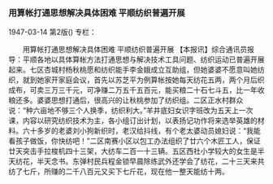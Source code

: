### 用算帐打通思想解决具体困难  平顺纺织普遍开展

1947-03-14
第2版()
专栏：

　　用算帐打通思想解决具体困难
    平顺纺织普遍开展
    【本报讯】综合通讯员报导：平顺各地以具体算帐方法打通思想与解决技术工具问题、纺织运动已普遍开展起来。七区杏城村杨秋桃愿和纺织能手李金娥成立互助组，但她婆婆不愿意叫她纺织，就到她家开家庭会议，首先以苏芝平为例算帐按她每天纺花五两，两个月后织成布，可卖三万三千元，可净赚二万五千五百元，能买粮二十石七斗五，比一年收粮还多。婆婆思想打通后，很高兴的让秋桃参加了纺织组。二区正水村群众说：“种六亩地不够三个人换季，纺织利大。”羊井底妇女识字班改为五天上一次课，内容以研究纺织技术为主，各小组订出计划，以表扬记功作将来选举英雄的材料。六十多岁的老婆刘小狗新织时，老汉给抖线，有个老太婆动员媳妇说：“我能看孩子做饭，你快纺吧！”二区南赛小区以包工办法组织了廿六个木匠工人，保证廿天突击手拉梭机四十三架，大纺车二百一十三辆。五区西社小学较大的女生是半天纺花，半天念书。东弹村民兵程金锁早晨除练武外还学会了纺花，二十三天来共纺了七斤，所赚的二千八百元又买下七斤花，现在他一整天能纺十两。
